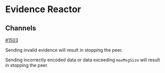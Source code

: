# Evidence Reactor

## Channels

[#1503](https://github.com/torusresearch/tendermint/issues/1503)

Sending invalid evidence will result in stopping the peer.

Sending incorrectly encoded data or data exceeding `maxMsgSize` will result
in stopping the peer.
